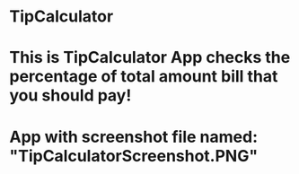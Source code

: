 # TipCalculator
# This is TipCalculator App checks the percentage of total amount bill that you should pay! 
# App with screenshot file named: "TipCalculatorScreenshot.PNG"


